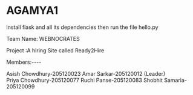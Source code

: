 # AGAMYA1
install flask and all its dependencies
then run the file hello.py

Team Name: WEBNOCRATES

Project :A hiring Site called Ready2Hire

Members:----

Asish Chowdhury-205120023
Amar Sarkar-205120012  (Leader)     
Priya Chowdhury-205120077
Ruchi Panse-205120083
Shobhit Samaria-205120099

